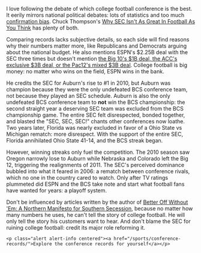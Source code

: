I love following the debate of which college football conference is the best. It eerily mirrors national political debates: lots of statistics and too much [confirmation bias](http://en.wikipedia.org/wiki/Confirmation_bias). Chuck Thompson's [Why SEC Isn't As Great In Football As You Think](http://www.thepostgame.com/commentary/201208/better-without-em-northern-manifesto-southern-secession-chuck-thompson-sec-bcs) has plenty of both.

Comparing records lacks subjective details, so each side will find reasons why their numbers matter more, like Republicans and Democrats arguing about the national budget. He also mentions ESPN's $2.25B deal with the SEC three times but doesn't mention [the Big 10's $1B deal, the ACC's exclusive $3B deal, or the Pac12's mixed $3B deal](http://espn.go.com/blog/playbook/dollars/post/_/id/705/). College football is big money: no matter who wins on the field, ESPN wins in the bank.

He credits the SEC for Auburn's rise to #1 in 2010, but Auburn was champion because they were the only undefeated BCS conference team, not because they played an SEC schedule. Auburn is also the only undefeated BCS conference team to __not__ win the BCS championship: the second straight year a deserving SEC team was excluded from the BCS championship game. The entire SEC felt disrespected, bonded together, and blasted the "SEC, SEC, SEC!" chants other conferences now loathe. Two years later, Florida was nearly excluded in favor of a Ohio State vs Michigan rematch: more disrespect. With the support of the entire SEC, Florida annihilated Ohio State 41-14, and the BCS streak began.

However, winning streaks only fuel the competition. The 2010 season saw Oregon narrowly lose to Auburn while Nebraska and Colorado left the Big 12, triggering the realignments of 2011. The SEC's perceived dominance bubbled into what it feared in 2006: a rematch between conference rivals, which no one in the country cared to watch. Only after TV ratings plummeted did ESPN and the BCS take note and start what football fans have wanted for years: a playoff system.

Don't be influenced by articles written by the author of [Better Off Without 'Em: A Northern Manifesto for Southern Secession](http://chuckthompson.com/), because no matter how many numbers he uses, he can't tell the story of college football. He will only tell the story his customers want to hear. And don't blame the SEC for ruining college football: credit its major role reforming it.

```raw
<p class="alert alert-info centered"><a href="/sports/conference-records/">Explore the conference records for yourself</a></p>
```
